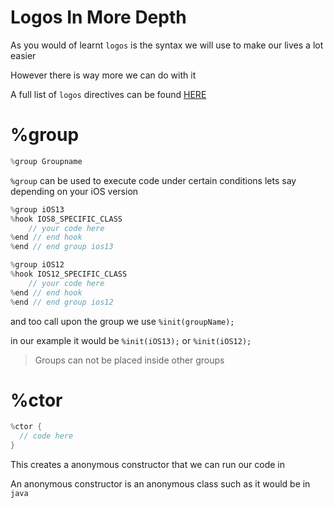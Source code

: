 # Logos In More Depth

As you would of learnt `logos` is the syntax we will use to make our lives a lot easier

However there is way more we can do with it

A full list of `logos` directives can be found [HERE](https://iphonedevwiki.net/index.php/Logos)

# %group

```objective-c
%group Groupname
```

`%group` can be used to execute code under certain conditions lets say depending on your iOS version

```objective-c
%group iOS13
%hook IOS8_SPECIFIC_CLASS
	// your code here
%end // end hook
%end // end group ios13

%group iOS12
%hook IOS12_SPECIFIC_CLASS
	// your code here
%end // end hook
%end // end group ios12
```

and too call upon the group we use `%init(groupName);`

in our example it would be `%init(iOS13);` or `%init(iOS12);`

> Groups can not be placed inside other groups

# %ctor

```objective-c
%ctor {
  // code here
}
```

This creates a anonymous constructor that we can run our code in

An anonymous constructor is an anonymous class such as it would be in `java`
